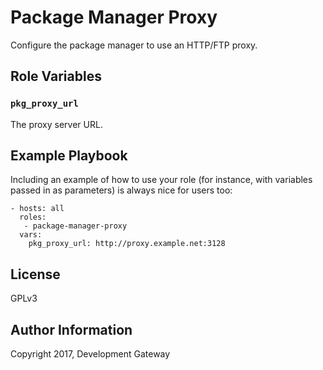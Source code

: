 # Package Manager Proxy

Configure the package manager to use an HTTP/FTP proxy.

Role Variables
--------------

### `pkg_proxy_url`

The proxy server URL.

Example Playbook
----------------

Including an example of how to use your role (for instance, with variables passed in as parameters) is always nice for users too:

    - hosts: all
      roles:
       - package-manager-proxy
      vars:
        pkg_proxy_url: http://proxy.example.net:3128

License
-------

GPLv3

Author Information
------------------

Copyright 2017, Development Gateway
